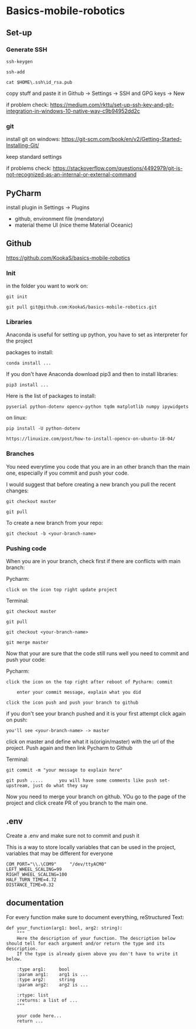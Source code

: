 # Basics-mobile-robotics
## Set-up

### Generate SSH
    
    ssh-keygen
    
    ssh-add
    
    cat $HOME\.ssh\id_rsa.pub
    
copy stuff and paste it in Github -> Settings -> SSH and GPG keys -> New

if problem check: https://medium.com/rkttu/set-up-ssh-key-and-git-integration-in-windows-10-native-way-c9b94952dd2c

### git

install git on windows: https://git-scm.com/book/en/v2/Getting-Started-Installing-Git/

keep standard settings

if problems check: https://stackoverflow.com/questions/4492979/git-is-not-recognized-as-an-internal-or-external-command

## PyCharm

install plugin in Settings -> Plugins

- github, environment file    (mendatory)
- material theme UI              (nice theme Material Oceanic)

## Github

https://github.com/KookaS/basics-mobile-robotics

### Init

in the folder you want to work on:

    git init
    
    git pull git@github.com:KookaS/basics-mobile-robotics.git
    
### Libraries

Anaconda is useful for setting up python, you have to set as interpreter for the project

packages to install:
    
    conda install ...
    
If you don't have Anaconda download pip3 and then to install libraries:

    pip3 install ...
    
Here is the list of packages to install:

    pyserial python-dotenv opencv-python tqdm matplotlib numpy ipywidgets
    
on linux:

    pip install -U python-dotenv
    
    https://linuxize.com/post/how-to-install-opencv-on-ubuntu-18-04/
    
### Branches

You need everytime you code that you are in an other branch than the main one, especially if you commit and push your code.

I would suggest that before creating a new branch you pull the recent changes:

    git checkout master
    
    git pull

To create a new branch from your repo:

    git checkout -b <your-branch-name>
    
### Pushing code

When you are in your branch, check first if there are conflicts with main branch:

Pycharm:

    click on the icon top right update project

Terminal:

    git checkout master
    
    git pull
    
    git checkout <your-branch-name>
    
    git merge master
    
Now that your are sure that the code still runs well you need to commit and push your code:

Pycharm: 

    click the icon on the top right after reboot of Pycharm: commit
    
        enter your commit message, explain what you did
        
    click the icon push and push your branch to github
    
if you don't see your branch pushed and it is your first attempt click again on push:

    you'll see <your-branch-name> -> master
    
click on master and define what it is(origin/master) with the url of the project. Push again and then link Pycharm to Github
    
Terminal:

    git commit -m "your message to explain here"
    
    git push .....      you will have some comments like push set-upstream, just do what they say
  
Now you need to merge your branch on github. YOu go to the page of the project and click create PR of you branch to the main one.
    
## .env

Create a .env and make sure not to commit and push it

This is a way to store locally variables that can be used in the project, variables that may be different for everyone

    COM_PORT="\\.\COM9"     "/dev/ttyACM0"
    LEFT_WHEEL_SCALING=99
    RIGHT_WHEEL_SCALING=100
    HALF_TURN_TIME=4.72
    DISTANCE_TIME=0.32
    
## documentation

For every function make sure to document everything, reStructured Text:

    def your_function(arg1: bool, arg2: string):
        """
        Here the description of your function. The description below should tell for each argument and/or return the type and its description.
        If the type is already given above you don't have to write it below.

        :type arg1:     bool
        :param arg1:    arg1 is ...
        :type arg2:     string
        :param arg2:    arg2 is ...
        
        :rtype: list
        :returns: a list of ...
        """ 
        
        your code here...
        return ...

